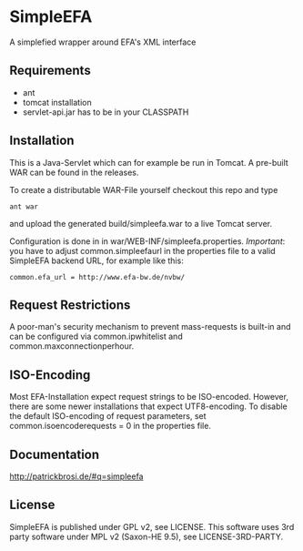 # SimpleEFA #

A simplefied wrapper around EFA's XML interface

## Requirements ##

* ant
* tomcat installation
* servlet-api.jar has to be in your CLASSPATH

## Installation ##

This is a Java-Servlet which can for example be run in Tomcat. A pre-built WAR can be found in the releases.

To create a distributable WAR-File yourself checkout this repo and type

    ant war

and upload the generated build/simpleefa.war to a live Tomcat server.

Configuration is done in in war/WEB-INF/simpleefa.properties. *Important*: you have to adjust common.simpleefaurl in the properties file to a valid SimpleEFA backend URL, for example like this:

    common.efa_url = http://www.efa-bw.de/nvbw/

## Request Restrictions ##

A poor-man's security mechanism to prevent mass-requests is built-in and can be configured via common.ipwhitelist and common.maxconnectionperhour.

## ISO-Encoding ##

Most EFA-Installation expect request strings to be ISO-encoded. However, there are some newer installations that expect UTF8-encoding. To disable the default ISO-encoding of request parameters, set common.isoencoderequests = 0 in the properties file.

## Documentation ##

http://patrickbrosi.de/#q=simpleefa

## License ##

SimpleEFA is published under GPL v2, see LICENSE. This software uses 3rd party software under MPL v2 (Saxon-HE 9.5), see LICENSE-3RD-PARTY.